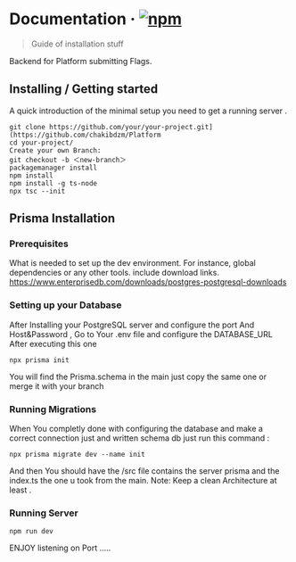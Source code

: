 # Documentation &middot; [![npm](https://img.shields.io/npm/v/npm.svg?style=flat-square)](https://www.npmjs.com/package/npm)
> Guide of installation stuff

Backend for Platform submitting Flags.

## Installing / Getting started

A quick introduction of the minimal setup you need to get a
running server .

```shell
git clone https://github.com/your/your-project.git](https://github.com/chakibdzm/Platform
cd your-project/
Create your own Branch:
git checkout -b ＜new-branch＞
packagemanager install
npm install
npm install -g ts-node
npx tsc --init 
```


## Prisma Installation
### Prerequisites
What is needed to set up the dev environment. For instance, global dependencies or any other tools. include download links.
https://www.enterprisedb.com/downloads/postgres-postgresql-downloads

### Setting up your Database

After Installing your PostgreSQL server and configure the port And Host&Password , Go to Your .env file and configure the DATABASE_URL After executing this one

```shell
npx prisma init
```

You will find the Prisma.schema in the main just copy the same one or merge it with your branch

### Running Migrations

When You completly done with configuring the database and make a correct connection just and written schema db just run this command :

```shell
npx prisma migrate dev --name init  
```

And then You should have the /src file contains the server prisma and the index.ts the one u took from the main.
Note: Keep a clean Architecture at least .


### Running Server


```shell
npm run dev
```

ENJOY listening on Port .....
